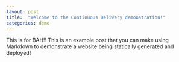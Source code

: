 ```yaml
---
layout: post
title:  "Welcome to the Continuous Delivery demonstration!"
categories: demo
---
```

This is for BAH!!
This is an example post that you can make using Markdown to demonstrate a website being statically generated and deployed!
